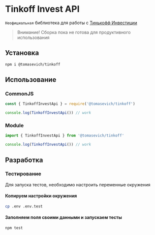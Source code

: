 # Tinkoff Invest API

`Неофициальная` библиотека для работы с [Тинькофф Инвестиции](https://www.tinkoff.ru/invest/)

> Внимание! Сборка пока не готова для продуктивного использования

## Установка

```sh
npm i @tomasevich/tinkoff
```

## Использование

### CommonJS

```js
const { TinkoffInvestApi } = require('@tomasevich/tinkoff')

console.log(TinkoffInvestApi()) // work
```

### Module

```ts
import { TinkoffInvestApi } from '@tomasevich/tinkoff'

console.log(TinkoffInvestApi()) // work
```

## Разработка

### Тестирование

Для запуска тестов, необходимо настроить переменные окружения

#### Копируем настройки окружения

```sh
cp .env .env.test
```

#### Заполняем поля своими данными и запускаем тесты

```sh
npm test
```
